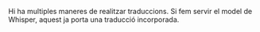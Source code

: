 Hi ha multiples maneres de realitzar traduccions. Si fem servir el model de Whisper, aquest ja porta una traducció incorporada.